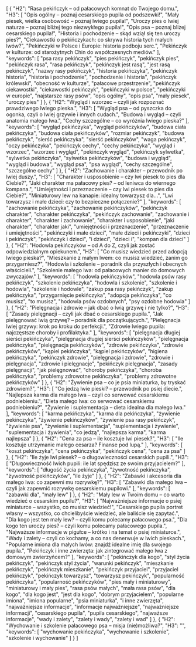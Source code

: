 [
  {
    "H2": "Rasa pekińczyk – od pałacowych komnat do Twojego domu.",
    "H3": [
      "Opis ogólny – poznaj cesarskiego pupila od podszewki!",
      "Mały piesek, wielka osobowość – poznaj lwiego pupila!",
      "Uroczy pies o lwiej naturze – poznaj bliżej tego niezwykłego pupila!",
      "Opis psa – poznaj bliżej cesarskiego pupila!",
      "Historia i pochodzenie – skąd wziął się ten uroczy pies?",
      "Ciekawostki o pekińczykach: co skrywa historia tych małych lwów?",
      "Pekińczyki w Polsce i Europie: historia podboju serc.",
      "Pekińczyk w kulturze: od starożytnych Chin do współczesnych mediów."
    ],
    "keywords": [
      "psa rasy pekińczyk",
      "pies pekińczyk",
      "pekińczyk pies",
      "pekińczyk rasa",
      "rasa pekińczyk",
      "pekińczyk jest rasą",
      "jest rasą pekińczyk",
      "nazwy rasy pekińczyk",
      "historia pekińczyka",
      "pekińczyk historia",
      "historia i pochodzenie",
      "pochodzenie i historia",
      "pekińczyk królewski",
      "obecność w kulturze",
      "pałacowe przestrzenie",
      "pekińczyk ciekawostki",
      "ciekawostki pekińczyk",
      "pekińczyki w polsce",
      "pekińczyki w europie",
      "najstarsze rasy psów",
      "opis ogólny",
      "opis psa",
      "mały piesek",
      "uroczy pies"
    ]
  },
  {
    "H2": "Wygląd i wzorzec – czyli jak rozpoznać prawdziwego lwiego pieska.",
    "H3": [
      "Wygląd psa – od pyszczka do ogonka, czyli o lwiej grzywie i innych cudach.",
      "Budowa i wygląd – czyli anatomia małego lwa.",
      "Cechy szczególne – co wyróżnia lwiego pieska?"
    ],
    "keywords": [
      "wygląd pekińczyka",
      "wygląd pekińczyków",
      "budowa ciała pekińczyka",
      "budowa ciała pekińczyków",
      "rozmiar pekińczyk",
      "budowa pekińczyk",
      "sierść pekińczyka",
      "sierść pekińczyków",
      "waga pekińczyk",
      "oczy pekińczyka",
      "pekińczyk cechy",
      "cechy pekińczyka",
      "wygląd i wzorzec",
      "wzorzec i wygląd",
      "pekińczyk wygląd",
      "pekińczyk sylwetka",
      "sylwetka pekińczyka",
      "sylwetka pekińczyków",
      "budowa i wygląd",
      "wygląd i budowa",
      "wygląd psa",
      "psa wygląd",
      "cechy szczególne",
      "szczególne cechy"
    ]
  },
  {
    "H2": "Zachowanie i charakter – przewodnik po lwiej duszy.",
    "H3": [
      "Charakter i usposobienie – czy lwi piesek to pies dla Ciebie?",
      "Jaki charakter ma pałacowy pies? – od leniwca do wiernego kompana.",
      "Umiejętności i przeznaczenie – czy lwi piesek to pies dla Ciebie?",
      "Miniaturowy lew na kanapie: idealny towarzysz dla...",
      "Lwi towarzysz i małe dzieci: czy to bezpieczne połączenie?"
    ],
    "keywords": [
      "zachowanie pekińczyka",
      "zachowanie pekińczyków",
      "pekińczyk charakter",
      "charakter pekińczyka",
      "pekińczyk zachowanie",
      "zachowanie i charakter",
      "charakter i zachowanie",
      "charakter i usposobienie",
      "jaki charakter",
      "charakter jaki",
      "umiejętności i przeznaczenie",
      "przeznaczenie i umiejętności",
      "pekińczyki i małe dzieci",
      "małe dzieci i pekińczyki",
      "dzieci i pekińczyk",
      "pekińczyk i dzieci",
      "i dzieci",
      "dzieci i",
      "kompan dla dzieci"
    ]
  },
  {
    "H2": "Hodowla pekińczyków – od A do Z, czyli jak zostać odpowiedzialnym opiekunem.",
    "H3": [
      "Co musisz wiedzieć przed adopcją lwiego pieska?",
      "Mieszkanie z małym lwem: co musisz wiedzieć, zanim go przygarniesz?",
      "Hodowla i szkolenie – poradnik dla przyszłych i obecnych właścicieli.",
      "Szkolenie małego lwa: od pałacowych manier do domowych zwyczajów."
    ],
    "keywords": [
      "hodowla pekińczyków",
      "hodowla psów rasy pekińczyk",
      "szkolenie pekińczyka",
      "hodowla i szkolenie",
      "szkolenie i hodowla",
      "szkolenie i hodowle",
      "zakup psa rasy pekińczyk",
      "zakup pekińczyka",
      "przygarnięcie pekińczyka",
      "adopcja pekińczyka",
      "co musisz",
      "to musisz",
      "hodowla psów ozdobnych",
      "psy ozdobne hodowla"
    ]
  },
  {
    "H2": "Pielęgnacja i zdrowie – jak dbać o lwią grzywę i nie tylko?",
    "H3": [
      "Zasady pielęgnacji – czyli jak dbać o cesarskiego pupila.",
      "Jak pielęgnować lwią grzywę? – poradnik dla początkujących.",
      "Pielęgnacja lwiej grzywy: krok po kroku do perfekcji.",
      "Zdrowie lwiego pupila: najczęstsze choroby i profilaktyka."
    ],
    "keywords": [
      "pielęgnacja długiej sierści pekińczyka",
      "pielęgnacja długiej sierści pekińczyków",
      "pielęgnacja pekińczyka",
      "pielęgnacja pekińczyków",
      "zdrowie pekińczyka",
      "zdrowie pekińczyków",
      "kąpiel pekińczyka",
      "kąpiel pekińczyków",
      "higiena pekińczyka",
      "pekińczyk zdrowie",
      "pielęgnacja i zdrowie",
      "zdrowie i pielęgnacja",
      "zdrowie i pielęgnacje",
      "pekińczyk pielęgnacja",
      "zasady pielęgnacji",
      "jak pielęgnować",
      "choroby pekińczyka",
      "choroba pekińczyka",
      "problemy zdrowotne pekińczyka",
      "problemy zdrowotne pekińczyków"
    ]
  },
  {
    "H2": "Żywienie psa – co je psia miniaturka, by tryskać zdrowiem?",
    "H3": [
      "Co jedzą lwie pieski? – przewodnik po psiej diecie.",
      "Najlepsza karma dla małego lwa – czyli co serwować cesarskiemu podniebieniu.",
      "Dieta małego lwa: co serwować cesarskiemu podniebieniu?",
      "Żywienie i suplementacja – dieta idealna dla małego lwa."
    ],
    "keywords": [
      "karma pekińczyka",
      "karma dla pekińczyka",
      "żywienie pekińczyka",
      "żywienie pekińczyków",
      "żywienie psa rasy pekińczyk",
      "żywienie psa",
      "żywienie i suplementacja",
      "suplementacja i żywienie",
      "suplementacja i żywienia",
      "co jedzą",
      "najlepsza karma",
      "karma najlepsza"
    ]
  },
  {
    "H2": "Cena za psa – ile kosztuje lwi piesek?",
    "H3": [
      "Ile kosztuje utrzymanie małego cesarza? Finanse pod lupą."
    ],
    "keywords": [
      "koszt pekińczyka",
      "cena pekińczyka",
      "pekińczyk cena",
      "cena za psa"
    ]
  },
  {
    "H2": "Ile żyje lwi piesek? – o długowieczności cesarskich pupili.",
    "H3": [
      "Długowieczność lwich pupili: ile lat spędzisz ze swoim przyjacielem?"
    ],
    "keywords": [
      "długość życia pekińczyka",
      "żywotność pekińczyka",
      "żywotność pekińczyków",
      "ile żyje"
    ]
  },
  {
    "H2": "Zabawki i akcesoria dla małego lwa: co zapewni mu rozrywkę?",
    "H3": [
      "Zabawki dla małego lwa – czyli jak zapewnić rozrywkę cesarskiemu pupilowi."
    ],
    "keywords": [
      "zabawki dla",
      "mały lew"
    ]
  },
  {
    "H2": "Mały lew w Twoim domu – co warto wiedzieć o cesarskim pupilu?",
    "H3": [
      "Najważniejsze informacje o psiej miniaturce – wszystko, co musisz wiedzieć!",
      "Cesarskiego pupila portret własny – wszystko, co chcielibyście wiedzieć, ale baliście się zapytać.",
      "Dla kogo jest ten mały lew? – czyli komu polecamy pałacowego psa.",
      "Dla kogo ten uroczy pies? – czyli komu polecamy pałacowego pupila.",
      "Najważsze informacje w pigułce – krótko i na temat o psiej miniaturce.",
      "Wady i zalety – czyli co kochamy, a co nas denerwuje w lwich pieskach.",
      "Popularne imiona dla małych lwów: znajdź idealne imię dla swojego pupila.",
      "Pekińczyk i inne zwierzęta: jak zintegrować małego lwa z domowym zwierzyńcem?"
    ],
    "keywords": [
      "pekińczyk dla kogo",
      "styl życia pekińczyk",
      "pekińczyk styl życia",
      "warunki pekińczyk",
      "mieszkanie pekińczyk",
      "pekińczyk mieszkanie",
      "pekińczyk przyjaciel",
      "przyjaciel pekińczyk",
      "pekińczyk towarzysz",
      "towarzysz pekińczyk",
      "popularność pekińczyka",
      "popularność pekińczyków",
      "pies mały i miniaturowy",
      "miniaturowy i mały pies",
      "rasa psów małych",
      "mała rasa psów",
      "dla kogo",
      "dla kogo jest",
      "jest dla kogo",
      "dobrym przyjacielem",
      "popularne imiona",
      "imiona popularne",
      "psia miniaturka",
      "i inne zwierzęta",
      "najważniejsze informacje",
      "informacje najważniejsze",
      "najważniejsze informacji",
      "cesarskiego pupila",
      "pupila cesarskiego",
      "najważsze informacje",
      "wady i zalety",
      "zalety i wady",
      "zalety i wad"
    ]
  },
  {
    "H2": "Wychowanie i szkolenie pałacowego psa – misja (nie)możliwa?",
    "H3": "",
    "keywords": [
      "wychowanie pekińczyka",
      "wychowanie i szkolenie",
      "szkolenie i wychowanie"
    ]
  }
]